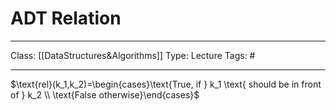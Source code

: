 # ADT Relation
___
Class: [[DataStructures&Algorithms]]
Type: Lecture
Tags: # 
___
$\text{rel}(k_1,k_2)=\begin{cases}\text{True, if } k_1 \text{ should be in front of } k_2 \\ \text{False otherwise}\end{cases}$
